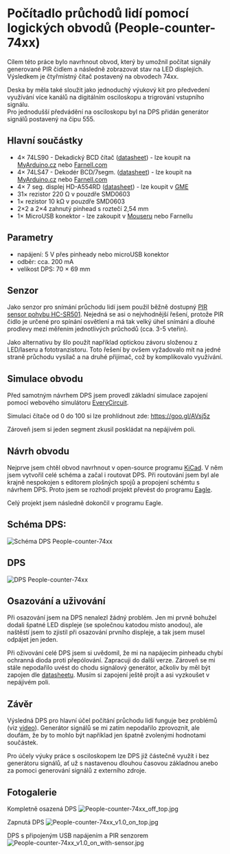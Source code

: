 # Počítadlo průchodů lidí pomocí logických obvodů (People-counter-74xx)

Cílem této práce bylo navrhnout obvod, který by umožnil počítat signály generované PIR čidlem a následně zobrazovat stav na LED displejích. Výsledkem je čtyřmístný čítač postavený na obvodech 74xx.

Deska by měla také sloužit jako jednoduchý výukový kit pro předvedení využívání více kanálů na digitálním osciloskopu a trigrování vstupního signálu.    
Pro jednodušší předvádění na osciloskopu byl na DPS přidán generátor signálů postavený na čipu 555.

## Hlavní součástky

- 4× 74LS90 - Dekadický BCD čítač ([datasheet](http://www.ti.com/lit/ds/symlink/sn74ls90.pdf)) - lze koupit na [MyArduino.cz](https://www.myarduino.cz/logicke-obvody-74ls90-dekadicky-bcd-citac) nebo [Farnell.com](http://cz.farnell.com/texas-instruments/sn74ls90n/ic-counter-multiplier-divider/dp/1470790?st=74ls90)
- 4× 74LS47 - Dekodér BCD/7segm. ([datasheet](http://www.ti.com/lit/ds/symlink/sn74ls47.pdf)) - lze koupit na [MyArduino.cz](https://www.myarduino.cz/logicke-obvody-74ls47-dekoder-z-bcd-na-7-segmentovy-kod-s-otevrenym-kolektorem) nebo [Farnell.com](http://cz.farnell.com/texas-instruments/sn74ls90n/ic-counter-multiplier-divider/dp/1470790?st=74ls90)
- 4× 7 seg. displej HD-A554RD ([datasheet](https://www.gme.cz/data/attachments/dsh.512-182.1.pdf)) - lze koupit v [GME](https://www.gme.cz/led-display-14-2mm-red-hd-a554rd)
- 31× rezistor 220 Ω v pouzdře SMD0603
- 1× rezistor 10 kΩ v pouzdře SMD0603
- 2×2 a 2×4 zahnutý pinhead s roztečí 2,54 mm
- 1× MicroUSB konektor - lze zakoupit v [Mouseru](https://cz.mouser.com/ProductDetail/Molex/47346-0001?qs=%2fha2pyFadugJe2m2PwsxZF%2fSs5SLGnHK0WVEsekv2hnqwx5TiE8qVw%3d%3d) nebo Farnellu

## Parametry
- napájení: 5 V přes pinheady nebo microUSB konektor
- odběr: cca. 200 mA 
- velikost DPS: 70 × 69 mm

## Senzor

Jako senzor pro snímání průchodu lidí jsem použil běžně dostupný [PIR sensor pohybu  HC-SR501](https://www.myarduino.cz/ir-senzorovy-modul-pohybu-hc-sr501). Nejedná se asi o nejvhodnější řešení, protože PIR čidlo je určené pro spínání osvětlení a má tak velký úhel snímání a dlouhé prodlevy mezi měřením jednotlivých průchodů (cca. 3-5 vteřin). 

Jako alternativu by šlo použít například optickou závoru složenou z LED/laseru a fototranzistoru. Toto řešení by ovšem vyžadovalo mít na jedné straně průchodu vysílač a na druhé přijímač, což by komplikovalo využívání.

## Simulace obvodu

Před samotným návrhem DPS jsem provedl základní simulace zapojení pomocí webového simulátoru [EveryCircuit](http://everycircuit.com).

Simulaci čítače od 0 do 100 si lze prohlídnout zde: https://goo.gl/AVsj5z

Zároveň jsem si jeden segment zkusil poskládat na nepájivém poli.

## Návrh obvodu

Nejprve jsem chtěl obvod navrhnout v open-source programu [KiCad](http://kicad-pcb.org/). V něm jsem vytvořil celé schéma a začal i routovat DPS. Při routování jsem byl ale krajně nespokojen s editorem plošných spojů a propojení schémtu s návrhem DPS. Proto jsem se rozhodl projekt převést do programu [Eagle](https://www.autodesk.com/products/eagle/overview).

Celý projekt jsem následně dokončil v programu Eagle.

## Schéma DPS:
![Schéma DPS People-counter-74xx](/media/people-counter-74xx_v1.0-schema.png)

## DPS
![DPS People-counter-74xx](/media/people-counter-74xx_v1.0-board.png)

## Osazování a uživování

Při osazování jsem na DPS nenalezl žádný problém. Jen mi prvně bohužel dodali špatné LED displeje (se společnou katodou místo anodou), ale naštěstí jsem to zjistil při osazování prvního displeje, a tak jsem musel odpájet jen jeden.

Při oživování celé DPS jsem si uvědomil, že mi na napájecím pinheadu chybí ochranná dioda proti přepólování. Zapracuji do další verze. Zároveň se mi stále nepodařilo uvést do chodu signálový generátor, ačkoliv by měl být zapojen dle [datasheetu](http://www.ti.com/lit/ds/symlink/ne555.pdf). Musím si zapojení ještě projít a asi vyzkoušet v nepájivém poli.

## Závěr

Výsledná DPS pro hlavní účel počítání průchodu lidí funguje bez problémů (viz [video](https://youtu.be/IY-zGMGUtn4)). Generátor signálů se mi zatím nepodařilo zprovoznit, ale doufám, že by to mohlo být například jen špatně zvolenými hodnotami součástek.

Pro účely výuky práce s osciloskopem lze DPS již částečně využít i bez generátoru signálů, ať už s nastavenou dlouhou časovou základnou anebo za pomoci generování signálů z externího zdroje.

## Fotogalerie 

Kompletně osazená DPS
![People-counter-74xx_off_top.jpg](/media/People-counter-74xx_v1.0_off_top.jpg)

Zapnutá DPS
![People-counter-74xx_v1.0_on_top.jpg](/media/People-counter-74xx_v1.0_on_top.jpg)

DPS s připojeným USB napájením a PIR senzorem
![People-counter-74xx_v1.0_on_with-sensor.jpg](/media/People-counter-74xx_v1.0_on_with-sensor.jpg)


